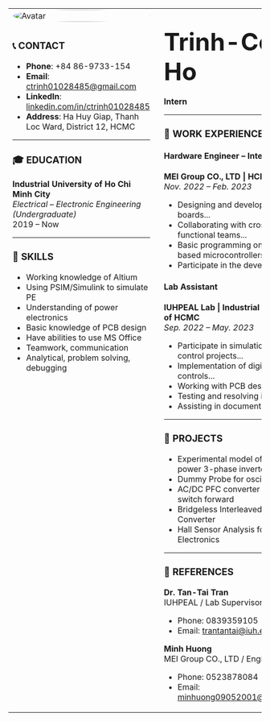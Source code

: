 <!-- markdown with HTML layout -->

<table>
  <tr>
    <td style="width: 20%; vertical-align: top; padding-right: 20px;">

<img src="avatar.jpg" alt="Avatar" width="100%" style="border-radius: 50%; margin-bottom: 10px;">

### 📞 CONTACT

- **Phone**: +84 86-9733-154  
- **Email**: ctrinh01028485@gmail.com  
- **LinkedIn**: [linkedin.com/in/ctrinh01028485](https://linkedin.com/in/ctrinh01028485)  
- **Address**: Ha Huy Giap, Thanh Loc Ward, District 12, HCMC  

---

### 🎓 EDUCATION

**Industrial University of Ho Chi Minh City**  
*Electrical – Electronic Engineering (Undergraduate)*  
2019 – Now

---

### 🧠 SKILLS

- Working knowledge of Altium  
- Using PSIM/Simulink to simulate PE  
- Understanding of power electronics  
- Basic knowledge of PCB design  
- Have abilities to use MS Office  
- Teamwork, communication  
- Analytical, problem solving, debugging  

</td>
<td style="width: 65%; vertical-align: top;">

## <span style="font-size: 2em;">Trinh-Cong Ho</span>  
**Intern**

---

### 💼 WORK EXPERIENCE

#### Hardware Engineer – Intern  
**MEI Group CO., LTD | HCMC**  
*Nov. 2022 – Feb. 2023*

- Designing and developing circuit boards...  
- Collaborating with cross-functional teams...  
- Basic programming on C/C++ based microcontrollers...  
- Participate in the development...

#### Lab Assistant  
**IUHPEAL Lab | Industrial University of HCMC**  
*Sep. 2022 – May. 2023*

- Participate in simulation and control projects...  
- Implementation of digital controls...  
- Working with PCB design tools...  
- Testing and resolving issues...  
- Assisting in documentation...

---

### 🧪 PROJECTS

- Experimental model of low power 3-phase inverter  
- Dummy Probe for oscilloscope  
- AC/DC PFC converter + two-switch forward  
- Bridgeless Interleaved PFC Converter  
- Hall Sensor Analysis for Power Electronics  

---

### 📁 REFERENCES

**Dr. Tan-Tai Tran**  
IUHPEAL / Lab Supervisor  
- Phone: 0839359105  
- Email: trantantai@iuh.edu.vn  

**Minh Huong**  
MEI Group CO., LTD / Engineer  
- Phone: 0523878084  
- Email: minhuong09052001@gmail.com  

</td>
</tr>
</table>
